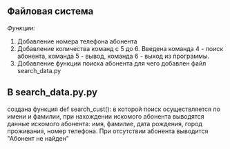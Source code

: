 ## Файловая система
*Функции:*
1. Добавление номера телефона абонента
2. Добавление количества команд с 5 до 6. Введена команда 4  - поиск абонента, команда 5 - вывод, команда 6 - выход из программы.
2. Добавление функции поиска абонента для чего добавлен файл search_data.py

## В search_data.py.py 
создана функция  def search_cust(): в которой поиск осуществляется по имени и фамилии, при нахождении искомого абонента выводятся данные искомого абонента: имя, фамилие, дата рождения, город проживания, номер телефона. При отсутствии абонента выводится "Абонент не найден"